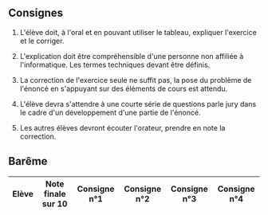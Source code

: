 ## Consignes

1. L'élève doit, à l'oral et en pouvant utiliser le tableau, expliquer l'exercice et le corriger.

2. L'explication doit être compréhensible d'une personne non affiliée à l'informatique. Les termes techniques devant être définis.

3. La correction de l'exercice seule ne suffit pas, la pose du problème de l'énoncé en s'appuyant sur des éléments de cours est attendu.

4. L'élève devra s'attendre à une courte série de questions parle jury dans le cadre d'un développement d'une partie de l'énoncé.

5. Les autres élèves devront écouter l'orateur, prendre en note la correction.

## Barême

| Elève | Note finale sur $10$ | Consigne n°1 | Consigne n°2 | Consigne n°3 | Consigne n°4 |
| :---: | :---: | :---: | :---: | :---: | :---: |
 